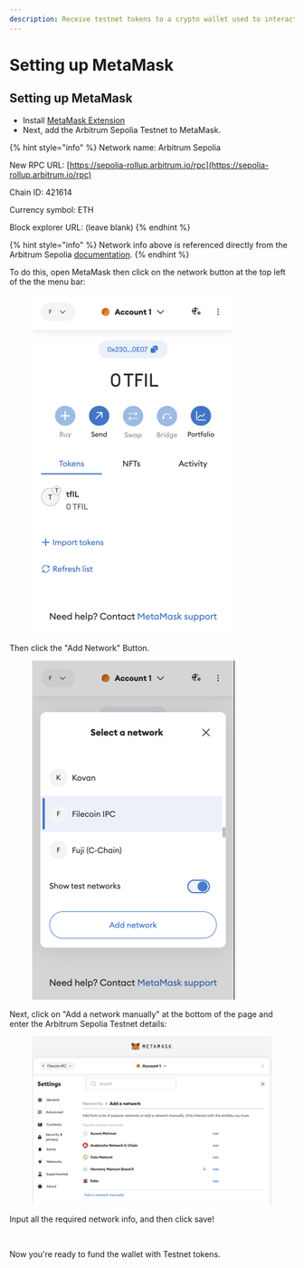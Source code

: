 ```yaml
---
description: Receive testnet tokens to a crypto wallet used to interact with Lilypad
---
```


# Setting up MetaMask

## Setting up MetaMask

* Install [MetaMask Extension](https://metamask.io/)
* Next, add the Arbitrum Sepolia Testnet to MetaMask.

{% hint style="info" %}
Network name: Arbitrum Sepolia

New RPC URL: [https://sepolia-rollup.arbitrum.io/rpc](https://sepolia-rollup.arbitrum.io/rpc)

Chain ID: 421614

Currency symbol: ETH

Block explorer URL: (leave blank)
{% endhint %}

{% hint style="info" %}
Network info above is referenced directly from the Arbitrum Sepolia [documentation](https://docs.arbitrum.io/arbitrum-bridge/quickstart#step-2-add-the-preferred-network-to-your-wallet).
{% endhint %}

To do this, open MetaMask then click on the network button at the top left of the  the menu bar:

<figure><img src="../../.gitbook/assets/spaces_tadiyoOe4nTUoSulEVOV_uploads_git-blob-104d606585f69a7a02e28af965cb29a849f5d240_image.png" alt=""><figcaption></figcaption></figure>

Then click the "Add Network" Button.

<figure><img src="../../.gitbook/assets/spaces_tadiyoOe4nTUoSulEVOV_uploads_git-blob-5cc0d331f1bcb036582ed49d9cf56ceaf073467b_image.png" alt=""><figcaption></figcaption></figure>

Next, click on "Add a network manually" at the bottom of the page and enter the Arbitrum Sepolia Testnet details:

<figure><img src="../../.gitbook/assets/image (119).png" alt=""><figcaption></figcaption></figure>

Input all the required network info, and then click save!&#x20;

<figure><img src="../../.gitbook/assets/Screenshot 2024-06-25 at 3.50.39 PM.png" alt=""><figcaption></figcaption></figure>

Now you're ready to fund the wallet with Testnet tokens.
